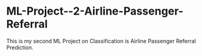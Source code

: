 # ML-Project--2-Airline-Passenger-Referral
This is my second ML Project on Classification is Airline Passenger Referral Prediction.
